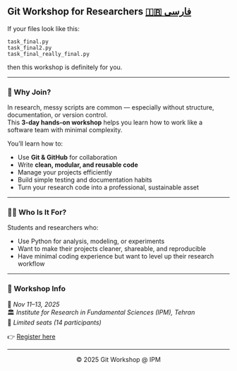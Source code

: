  Git Workshop for Researchers [🇮🇷 فارسی](./fa.md)
---
If your files look like this:

`task_final.py`<br>
`task_final2.py`<br>
`task_final_really_final.py`

then this workshop is definitely for you.

---

### 🧩 Why Join?

In research, messy scripts are common — especially without structure, documentation, or version control.  
This **3-day hands-on workshop** helps you learn how to work like a software team with minimal complexity.

You’ll learn how to:
- Use **Git & GitHub** for collaboration  
- Write **clean, modular, and reusable code**  
- Manage your projects efficiently  
- Build simple testing and documentation habits  
- Turn your research code into a professional, sustainable asset  

---

### 🧑‍🔬 Who Is It For?

Students and researchers who:
- Use Python for analysis, modeling, or experiments  
- Want to make their projects cleaner, shareable, and reproducible  
- Have minimal coding experience but want to level up their research workflow  

---

### 📍 Workshop Info

📅 *Nov 11–13, 2025*  
🏛 *Institute for Research in Fundamental Sciences (IPM), Tehran*  
👥 *Limited seats (14 participants)*  

👉 [Register here](https://digiform.ir/w3037f10f)

---

<div align="center">
© 2025 Git Workshop @ IPM
</div>
